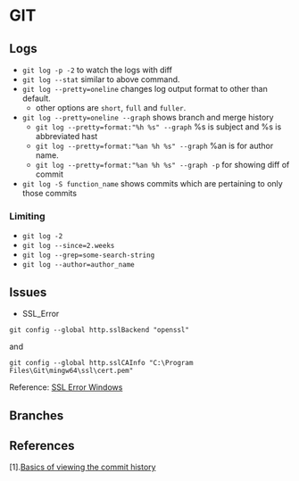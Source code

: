# GIT

## Logs
* `git log -p -2` to watch the logs with diff 
* `git log --stat` similar to above command.
* `git log --pretty=oneline`  changes log output format to other than default.
    * other options are `short`, `full` and `fuller`.
* `git log --pretty=oneline --graph` shows branch and merge history
    * `git log --pretty=format:"%h %s" --graph` %s is subject and %s is abbreviated hast
    * `git log --pretty=format:"%an %h %s" --graph` %an is for author name.
    * `git log --pretty=format:"%an %h %s" --graph -p` for showing diff of commit 
* `git log -S function_name` shows commits which are pertaining to only those commits
### Limiting
* `git log -2`
* `git log --since=2.weeks`
* `git log --grep=some-search-string`
*  `git log --author=author_name`

## Issues
* SSL_Error
```
git config --global http.sslBackend "openssl"
```
and
```
git config --global http.sslCAInfo "C:\Program Files\Git\mingw64\ssl\cert.pem"
```
Reference:
[SSL Error Windows](https://stackoverflow.com/questions/49345357/fatal-unable-to-access-https-github-com-xxx-openssl-ssl-connect-ssl-error)

## Branches

## References
[1].[Basics of viewing the commit history](https://git-scm.com/book/en/v2/Git-Basics-Viewing-the-Commit-History)